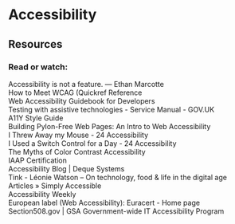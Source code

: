# Accessibility
## Resources
### Read or watch:
Accessibility is not a feature. — Ethan Marcotte\
How to Meet WCAG (Quickref Reference\
Web Accessibility Guidebook for Developers\
Testing with assistive technologies - Service Manual - GOV.UK\
A11Y Style Guide\
Building Pylon-Free Web Pages: An Intro to Web Accessibility\
I Threw Away my Mouse - 24 Accessibility\
I Used a Switch Control for a Day - 24 Accessibility\
The Myths of Color Contrast Accessibility\
IAAP Certification\
Accessibility Blog | Deque Systems\
Tink - Léonie Watson – On technology, food & life in the digital age\
Articles » Simply Accessible\
Accessibility Weekly\
European label (Web Accessibility): Euracert - Home page\
Section508.gov | GSA Government-wide IT Accessibility Program